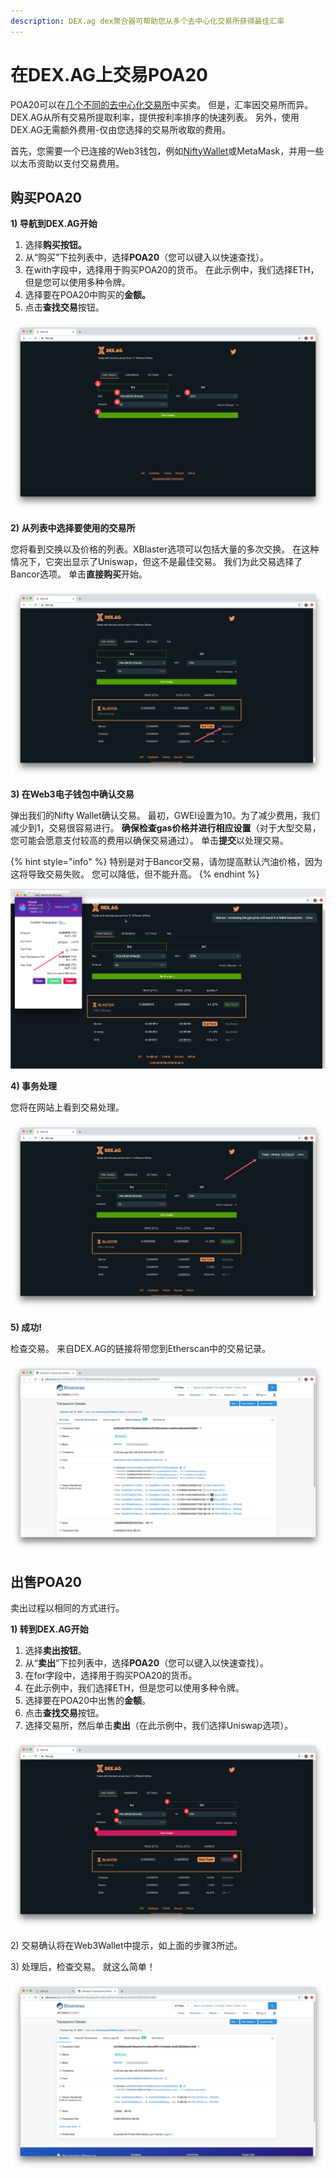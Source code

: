 ```yaml
---
description: DEX.ag dex聚合器可帮助您从多个去中心化交易所获得最佳汇率
---
```


# 在DEX.AG上交易POA20

POA20可以在[几个不同的去中心化交易所](../about-poa-token/poa-and-poa20-exchanges.md)中买卖。 但是，汇率因交易所而异。 DEX.AG从所有交易所提取利率，提供按利率排序的快速列表。 另外，使用DEX.AG无需额外费用-仅由您选择的交易所收取的费用。

首先，您需要一个已连接的Web3钱包，例如[NiftyWallet](https://www.poa.network/for-users/wallets/nifty-wallet)或MetaMask，并用一些以太币资助以支付交易费用。

## 购买POA20

**1\) 导航到DEX.AG开始**

1. 选择**购买按钮。**
2. 从“购买”下拉列表中，选择**POA20**（您可以键入以快速查找）。
3. 在with字段中，选择用于购买POA20的货币。 在此示例中，我们选择ETH，但是您可以使用多种令牌。
4. 选择要在POA20中购买的**金额。**
5. 点击**查找交易**按钮。

![&#x8F93;&#x5165;POA20&#xFF0C;&#x7528;&#x4E8E;&#x8D2D;&#x4E70;&#x7684;&#x4EE4;&#x724C;&#x548C;&#x91D1;&#x989D;&#xFF0C;&#x7136;&#x540E;&#x5355;&#x51FB;&#x201C;&#x67E5;&#x627E;&#x4EA4;&#x6613;&#x201D;](../../.gitbook/assets/dexag1.png)

**2\) 从列表中选择要使用的交易所**

您将看到交换以及价格的列表。XBlaster选项可以包括大量的多次交换。 在这种情况下，它突出显示了Uniswap，但这不是最佳交易。 我们为此交易选择了Bancor选项。 单击**直接购买**开始。

![&#x6211;&#x4EEC;&#x9009;&#x62E9;&#x4E86;Bancor&#x76F4;&#x63A5;&#x8D2D;&#x4E70;&#x9009;&#x9879;](../../.gitbook/assets/buy_direct%20%282%29.png)

**3\) 在Web3电子钱包中确认交易**

弹出我们的Nifty Wallet确认交易。 最初，GWEI设置为10。为了减少费用，我们减少到1，交易很容易进行。 **确保检查gas价格并进行相应设置**（对于大型交易，您可能会愿意支付较高的费用以确保交易通过）。 单击**提交**以处理交易。

{% hint style="info" %}
特别是对于Bancor交易，请勿提高默认汽油价格，因为这将导致交易失败。 您可以降低，但不能升高。
{% endhint %}

![&#x76F8;&#x5E94;&#x5730;&#x8C03;&#x6574;gas&#x4EF7;&#x683C;](../../.gitbook/assets/nifty1%20%281%29.png)

**4\) 事务处理**

您将在网站上看到交易处理。

![&#x76EE;&#x524D;&#x6B63;&#x5728;&#x5904;&#x7406;&#x4EA4;&#x6613;](../../.gitbook/assets/processing.png)

**5\) 成功!**

检查交易。 来自DEX.AG的链接将带您到Etherscan中的交易记录。

![Etherscan&#x4EA4;&#x6613;&#x8BB0;&#x5F55;  ](../../.gitbook/assets/etherscan.png)

## 出售POA20

卖出过程以相同的方式进行。

**1\) 转到DEX.AG开始**

1. 选择**卖出按钮**。 
2. 从“**卖出**”下拉列表中，选择**POA20**（您可以键入以快速查找）。 
3. 在for字段中，选择用于购买POA20的货币。 
4. 在此示例中，我们选择ETH，但是您可以使用多种令牌。 
5. 选择要在POA20中出售的**金额**。 
6. 点击**查找交易**按钮。 
7. 选择交易所，然后单击**卖出**（在此示例中，我们选择Uniswap选项）。

![&#x6B63;&#x5728;&#x5C06;POA20&#x5151;&#x6362;&#x4E3A;ETH](../../.gitbook/assets/sell2.png)

2\) 交易确认将在Web3Wallet中提示，如上面的步骤3所述。

3\) 处理后，检查交易。 就这么简单！

![EtherScan&#x4E2D;&#x7684;&#x4EA4;&#x6613;&#x8BB0;&#x5F55;](../../.gitbook/assets/etherscan2.png)







